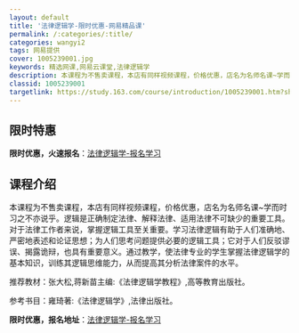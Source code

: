 ```yaml
---
layout: default
title: '法律逻辑学-限时优惠-网易精品课'
permalink: /:categories/:title/
categories: wangyi2
tags: 网易提供
cover: 1005239001.jpg
keywords: 精选网课,网易云课堂,法律逻辑学
description: 本课程为不售卖课程，本店有同样视频课程，价格优惠，店名为名师名课~学而时习之不亦说乎。逻辑是正确制定法律、解释法律、适用
classid: 1005239001
targetlink: https://study.163.com/course/introduction/1005239001.htm?share=1&shareId=1025206652&utm_campaign=share&utm_medium=iphoneShare&utm_source=&utm_u=1025206652
---
```


## 限时特惠

**限时优惠，火速报名**：[法律逻辑学-报名学习](https://study.163.com/course/introduction/1005239001.htm?share=1&shareId=1025206652&utm_campaign=share&utm_medium=iphoneShare&utm_source=&utm_u=1025206652)

## 课程介绍

本课程为不售卖课程，本店有同样视频课程，价格优惠，店名为名师名课~学而时习之不亦说乎。逻辑是正确制定法律、解释法律、适用法律不可缺少的重要工具。 对于法律工作者来说，掌握逻辑工具至关重要。学习法律逻辑有助于人们准确地、严密地表述和论证思想；为人们思考问题提供必要的逻辑工具；它对于人们反驳谬误、揭露诡辩，也具有重要意义。通过教学，使法律专业的学生掌握法律逻辑学的基本知识，训练其逻辑思维能力，从而提高其分析法律案件的水平。

推荐教材：张大松,蒋新苗主编:《法律逻辑学教程》,高等教育出版社。

参考书目：雍琦著:《法律逻辑学》,法律出版社。

**限时优惠，报名地址**：[法律逻辑学-报名学习](https://study.163.com/course/introduction/1005239001.htm?share=1&shareId=1025206652&utm_campaign=share&utm_medium=iphoneShare&utm_source=&utm_u=1025206652)


